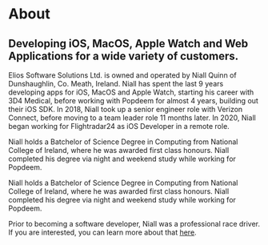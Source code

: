 # About

## Developing iOS, MacOS, Apple Watch and Web Applications for a wide variety of customers.

Elios Software Solutions Ltd. is owned and operated by Niall Quinn of Dunshaughlin, Co. Meath, Ireland. Niall has spent the last 9 years developing apps for iOS, MacOS and Apple Watch, starting his career with 3D4 Medical, before working with Popdeem for almost 4 years, building out their iOS SDK. In 2018, Niall took up a senior engineer role with Verizon Connect, before moving to a team leader role 11 months later. In 2020, Niall began working for Flightradar24 as iOS Developer in a remote role.

Niall holds a Batchelor of Science Degree in Computing from National College of Ireland, where he was awarded first class honours. Niall completed his degree via night and weekend study while working for Popdeem.

Niall holds a Batchelor of Science Degree in Computing from National College of Ireland, where he was awarded first class honours. Niall completed his degree via night and weekend study while working for Popdeem.

Prior to becoming a software developer, Niall was a professional race driver. If you are interested, you can learn more about that [here](https://www.niallquinn.com).

